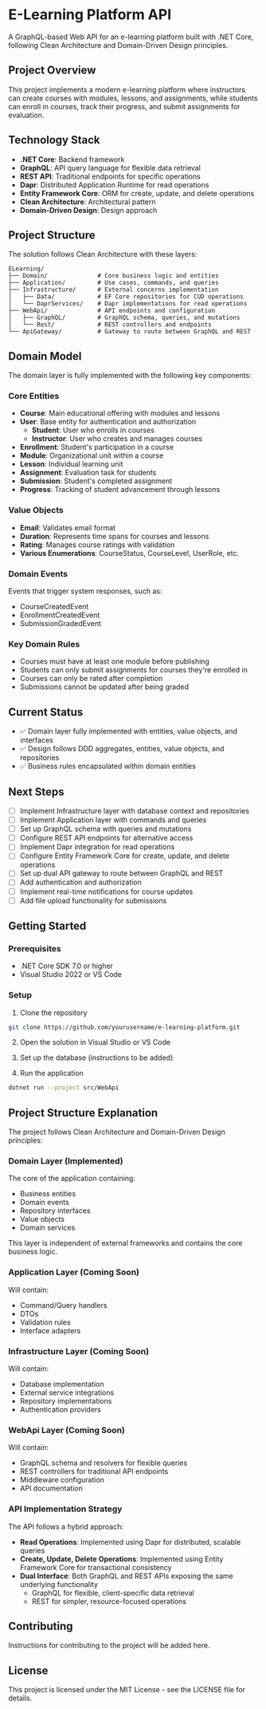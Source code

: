# E-Learning Platform API

A GraphQL-based Web API for an e-learning platform built with .NET Core, following Clean Architecture and Domain-Driven Design principles.

## Project Overview

This project implements a modern e-learning platform where instructors can create courses with modules, lessons, and assignments, while students can enroll in courses, track their progress, and submit assignments for evaluation.

## Technology Stack

- **.NET Core**: Backend framework
- **GraphQL**: API query language for flexible data retrieval
- **REST API**: Traditional endpoints for specific operations
- **Dapr**: Distributed Application Runtime for read operations
- **Entity Framework Core**: ORM for create, update, and delete operations
- **Clean Architecture**: Architectural pattern
- **Domain-Driven Design**: Design approach

## Project Structure

The solution follows Clean Architecture with these layers:

```
ELearning/
├── Domain/              # Core business logic and entities
├── Application/         # Use cases, commands, and queries
├── Infrastructure/      # External concerns implementation
│   ├── Data/            # EF Core repositories for CUD operations
│   └── DaprServices/    # Dapr implementations for read operations
├── WebApi/              # API endpoints and configuration
│   ├── GraphQL/         # GraphQL schema, queries, and mutations
│   └── Rest/            # REST controllers and endpoints
└── ApiGateway/          # Gateway to route between GraphQL and REST
```

## Domain Model

The domain layer is fully implemented with the following key components:

### Core Entities

- **Course**: Main educational offering with modules and lessons
- **User**: Base entity for authentication and authorization
  - **Student**: User who enrolls in courses
  - **Instructor**: User who creates and manages courses
- **Enrollment**: Student's participation in a course
- **Module**: Organizational unit within a course
- **Lesson**: Individual learning unit
- **Assignment**: Evaluation task for students
- **Submission**: Student's completed assignment
- **Progress**: Tracking of student advancement through lessons

### Value Objects

- **Email**: Validates email format
- **Duration**: Represents time spans for courses and lessons
- **Rating**: Manages course ratings with validation
- **Various Enumerations**: CourseStatus, CourseLevel, UserRole, etc.

### Domain Events

Events that trigger system responses, such as:

- CourseCreatedEvent
- EnrollmentCreatedEvent
- SubmissionGradedEvent

### Key Domain Rules

- Courses must have at least one module before publishing
- Students can only submit assignments for courses they're enrolled in
- Courses can only be rated after completion
- Submissions cannot be updated after being graded

## Current Status

- ✅ Domain layer fully implemented with entities, value objects, and interfaces
- ✅ Design follows DDD aggregates, entities, value objects, and repositories
- ✅ Business rules encapsulated within domain entities

## Next Steps

- [ ] Implement Infrastructure layer with database context and repositories
- [ ] Implement Application layer with commands and queries
- [ ] Set up GraphQL schema with queries and mutations
- [ ] Configure REST API endpoints for alternative access
- [ ] Implement Dapr integration for read operations
- [ ] Configure Entity Framework Core for create, update, and delete operations
- [ ] Set up dual API gateway to route between GraphQL and REST
- [ ] Add authentication and authorization
- [ ] Implement real-time notifications for course updates
- [ ] Add file upload functionality for submissions

## Getting Started

### Prerequisites

- .NET Core SDK 7.0 or higher
- Visual Studio 2022 or VS Code

### Setup

1. Clone the repository

```bash
git clone https://github.com/yourusername/e-learning-platform.git
```

2. Open the solution in Visual Studio or VS Code

3. Set up the database (instructions to be added)

4. Run the application

```bash
dotnet run --project src/WebApi
```

## Project Structure Explanation

The project follows Clean Architecture and Domain-Driven Design principles:

### Domain Layer (Implemented)

The core of the application containing:

- Business entities
- Domain events
- Repository interfaces
- Value objects
- Domain services

This layer is independent of external frameworks and contains the core business logic.

### Application Layer (Coming Soon)

Will contain:

- Command/Query handlers
- DTOs
- Validation rules
- Interface adapters

### Infrastructure Layer (Coming Soon)

Will contain:

- Database implementation
- External service integrations
- Repository implementations
- Authentication providers

### WebApi Layer (Coming Soon)

Will contain:

- GraphQL schema and resolvers for flexible queries
- REST controllers for traditional API endpoints
- Middleware configuration
- API documentation

### API Implementation Strategy

The API follows a hybrid approach:

- **Read Operations**: Implemented using Dapr for distributed, scalable queries
- **Create, Update, Delete Operations**: Implemented using Entity Framework Core for transactional consistency
- **Dual Interface**: Both GraphQL and REST APIs exposing the same underlying functionality
  - GraphQL for flexible, client-specific data retrieval
  - REST for simpler, resource-focused operations

## Contributing

Instructions for contributing to the project will be added here.

## License

This project is licensed under the MIT License - see the LICENSE file for details.
